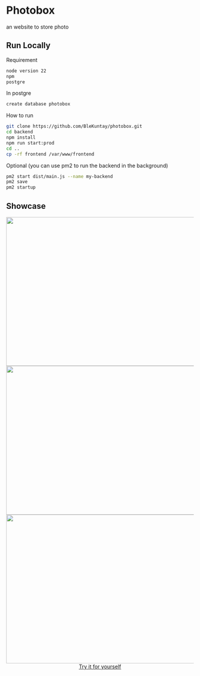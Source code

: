 
# Photobox 

an website to store photo  

## Run Locally

Requirement

```bash
node version 22
npm 
postgre 
```

In postgre 
```bash
create database photobox
```

How to run 

```bash
git clone https://github.com/BleKuntay/photobox.git
cd backend
npm install
npm run start:prod
cd ..
cp -rf frontend /var/www/frontend
```


Optional (you can use pm2 to run the backend in the background)
```bash
pm2 start dist/main.js --name my-backend
pm2 save
pm2 startup

```

## Showcase
<div align="center">
  <img src="https://github.com/user-attachments/assets/d8fce723-2a6c-4502-be4a-d9fecdb10d29" width="600" height="400"/> 
  <img src ="https://github.com/user-attachments/assets/dcb16412-a8df-46e9-b519-39916435c3c6" width="600" height="400"/>
  <img src ="https://github.com/user-attachments/assets/fba44425-77d7-4e9b-a99f-60cb7a1421ea" width="600" height="400"/>
</div>

<div align="center">
<a class="link" href="https://sigmaboy.cloud" target="_blank">Try it for yourself</a>
</div>
